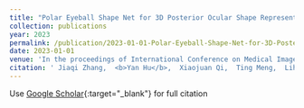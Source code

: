 ```yaml
---
title: "Polar Eyeball Shape Net for 3D Posterior Ocular Shape Representation"
collection: publications
year: 2023
permalink: /publication/2023-01-01-Polar-Eyeball-Shape-Net-for-3D-Posterior-Ocular-Shape-Representation
date: 2023-01-01
venue: 'In the proceedings of International Conference on Medical Image Computing and Computer-Assisted Intervention'
citation: ' Jiaqi Zhang,  <b>Yan Hu</b>,  Xiaojuan Qi,  Ting Meng,  Lihui Wang,  Huazhu Fu,  Mingming Yang,  Jiang Liu, &quot;Polar Eyeball Shape Net for 3D Posterior Ocular Shape Representation.&quot; In the proceedings of International Conference on Medical Image Computing and Computer-Assisted Intervention, 2023.'
---
```

Use [Google Scholar](https://scholar.google.com/scholar?q=Polar+Eyeball+Shape+Net+for+3D+Posterior+Ocular+Shape+Representation){:target="_blank"} for full citation